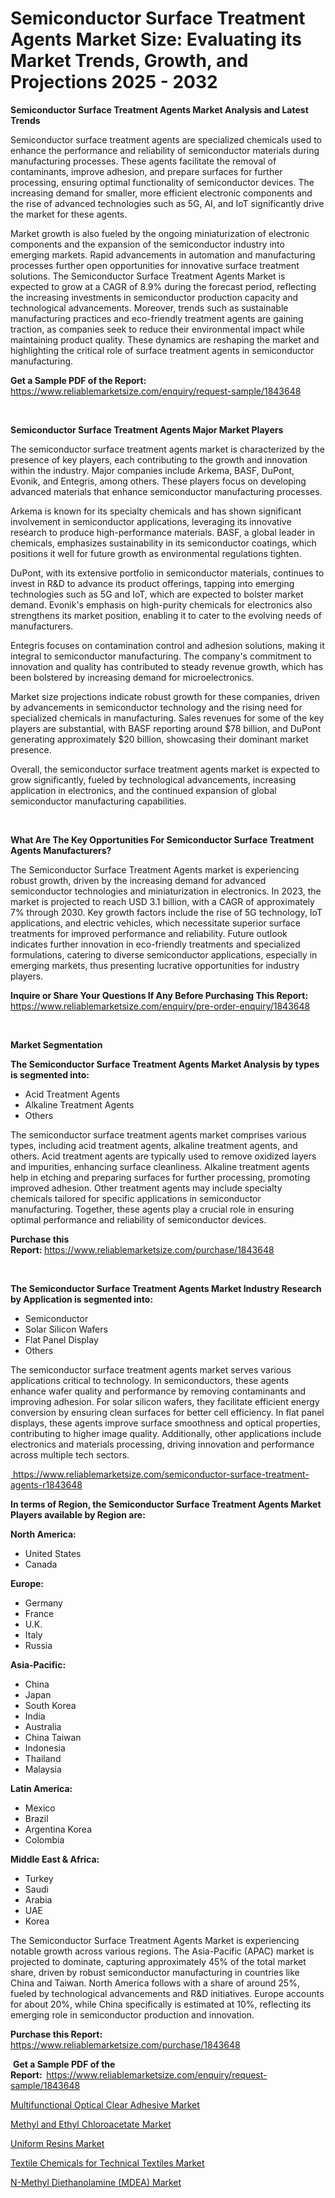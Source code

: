 <p><h1>Semiconductor Surface Treatment Agents Market Size: Evaluating its Market Trends, Growth, and Projections 2025 - 2032</h1></p><p><strong>Semiconductor Surface Treatment Agents Market Analysis and Latest Trends</strong></p>
<p><p>Semiconductor surface treatment agents are specialized chemicals used to enhance the performance and reliability of semiconductor materials during manufacturing processes. These agents facilitate the removal of contaminants, improve adhesion, and prepare surfaces for further processing, ensuring optimal functionality of semiconductor devices. The increasing demand for smaller, more efficient electronic components and the rise of advanced technologies such as 5G, AI, and IoT significantly drive the market for these agents. </p><p>Market growth is also fueled by the ongoing miniaturization of electronic components and the expansion of the semiconductor industry into emerging markets. Rapid advancements in automation and manufacturing processes further open opportunities for innovative surface treatment solutions. The Semiconductor Surface Treatment Agents Market is expected to grow at a CAGR of 8.9% during the forecast period, reflecting the increasing investments in semiconductor production capacity and technological advancements. Moreover, trends such as sustainable manufacturing practices and eco-friendly treatment agents are gaining traction, as companies seek to reduce their environmental impact while maintaining product quality. These dynamics are reshaping the market and highlighting the critical role of surface treatment agents in semiconductor manufacturing.</p></p>
<p><strong>Get a Sample PDF of the Report:&nbsp;</strong> <a href="https://www.reliablemarketsize.com/enquiry/request-sample/1843648?utm_campaign=1898&utm_medium=2&utm_source=Github&utm_content=ia&utm_term=03042025&utm_id=semiconductor-surface-treatment-agents">https://www.reliablemarketsize.com/enquiry/request-sample/1843648</a></p>
<p>&nbsp;</p>
<p><strong>Semiconductor Surface Treatment Agents Major Market Players</strong></p>
<p><p>The semiconductor surface treatment agents market is characterized by the presence of key players, each contributing to the growth and innovation within the industry. Major companies include Arkema, BASF, DuPont, Evonik, and Entegris, among others. These players focus on developing advanced materials that enhance semiconductor manufacturing processes. </p><p>Arkema is known for its specialty chemicals and has shown significant involvement in semiconductor applications, leveraging its innovative research to produce high-performance materials. BASF, a global leader in chemicals, emphasizes sustainability in its semiconductor coatings, which positions it well for future growth as environmental regulations tighten.</p><p>DuPont, with its extensive portfolio in semiconductor materials, continues to invest in R&D to advance its product offerings, tapping into emerging technologies such as 5G and IoT, which are expected to bolster market demand. Evonik's emphasis on high-purity chemicals for electronics also strengthens its market position, enabling it to cater to the evolving needs of manufacturers.</p><p>Entegris focuses on contamination control and adhesion solutions, making it integral to semiconductor manufacturing. The company's commitment to innovation and quality has contributed to steady revenue growth, which has been bolstered by increasing demand for microelectronics.</p><p>Market size projections indicate robust growth for these companies, driven by advancements in semiconductor technology and the rising need for specialized chemicals in manufacturing. Sales revenues for some of the key players are substantial, with BASF reporting around $78 billion, and DuPont generating approximately $20 billion, showcasing their dominant market presence.</p><p>Overall, the semiconductor surface treatment agents market is expected to grow significantly, fueled by technological advancements, increasing application in electronics, and the continued expansion of global semiconductor manufacturing capabilities.</p></p>
<p>&nbsp;</p>
<p><strong>What Are The Key Opportunities For Semiconductor Surface Treatment Agents Manufacturers?</strong></p>
<p><p>The Semiconductor Surface Treatment Agents market is experiencing robust growth, driven by the increasing demand for advanced semiconductor technologies and miniaturization in electronics. In 2023, the market is projected to reach USD 3.1 billion, with a CAGR of approximately 7% through 2030. Key growth factors include the rise of 5G technology, IoT applications, and electric vehicles, which necessitate superior surface treatments for improved performance and reliability. Future outlook indicates further innovation in eco-friendly treatments and specialized formulations, catering to diverse semiconductor applications, especially in emerging markets, thus presenting lucrative opportunities for industry players.</p></p>
<p><strong>Inquire or Share Your Questions If Any Before Purchasing This Report:</strong> <a href="https://www.reliablemarketsize.com/enquiry/pre-order-enquiry/1843648?utm_campaign=1898&utm_medium=2&utm_source=Github&utm_content=ia&utm_term=03042025&utm_id=semiconductor-surface-treatment-agents">https://www.reliablemarketsize.com/enquiry/pre-order-enquiry/1843648</a></p>
<p>&nbsp;</p>
<p><strong>Market Segmentation</strong></p>
<p><strong>The Semiconductor Surface Treatment Agents Market Analysis by types is segmented into:</strong></p>
<p><ul><li>Acid Treatment Agents</li><li>Alkaline Treatment Agents</li><li>Others</li></ul></p>
<p><p>The semiconductor surface treatment agents market comprises various types, including acid treatment agents, alkaline treatment agents, and others. Acid treatment agents are typically used to remove oxidized layers and impurities, enhancing surface cleanliness. Alkaline treatment agents help in etching and preparing surfaces for further processing, promoting improved adhesion. Other treatment agents may include specialty chemicals tailored for specific applications in semiconductor manufacturing. Together, these agents play a crucial role in ensuring optimal performance and reliability of semiconductor devices.</p></p>
<p><strong>Purchase this Report:&nbsp;</strong><a href="https://www.reliablemarketsize.com/purchase/1843648?utm_campaign=1898&utm_medium=2&utm_source=Github&utm_content=ia&utm_term=03042025&utm_id=semiconductor-surface-treatment-agents">https://www.reliablemarketsize.com/purchase/1843648</a></p>
<p>&nbsp;</p>
<p><strong>The Semiconductor Surface Treatment Agents Market Industry Research by Application is segmented into:</strong></p>
<p><ul><li>Semiconductor</li><li>Solar Silicon Wafers</li><li>Flat Panel Display</li><li>Others</li></ul></p>
<p><p>The semiconductor surface treatment agents market serves various applications critical to technology. In semiconductors, these agents enhance wafer quality and performance by removing contaminants and improving adhesion. For solar silicon wafers, they facilitate efficient energy conversion by ensuring clean surfaces for better cell efficiency. In flat panel displays, these agents improve surface smoothness and optical properties, contributing to higher image quality. Additionally, other applications include electronics and materials processing, driving innovation and performance across multiple tech sectors.</p></p>
<p><a href="https://www.reliablemarketsize.com/semiconductor-surface-treatment-agents-r1843648?utm_campaign=1898&utm_medium=2&utm_source=Github&utm_content=ia&utm_term=03042025&utm_id=semiconductor-surface-treatment-agents">&nbsp;https://www.reliablemarketsize.com/semiconductor-surface-treatment-agents-r1843648</a></p>
<p><strong>In terms of Region, the Semiconductor Surface Treatment Agents Market Players available by Region are:</strong></p>
<p>
    <p> <strong> North America: </strong>
        <ul>
            <li>United States</li>
            <li>Canada</li>
        </ul>
        </p> 
    <p> <strong> Europe: </strong>
        <ul>
            <li>Germany</li>
            <li>France</li>
            <li>U.K.</li>
            <li>Italy</li>
            <li>Russia</li>
        </ul>
        </p> 
    <p> <strong> Asia-Pacific: </strong>
        <ul>
            <li>China</li>
            <li>Japan</li>
            <li>South Korea</li>
            <li>India</li>
            <li>Australia</li>
            <li>China Taiwan</li>
            <li>Indonesia</li>
            <li>Thailand</li>
            <li>Malaysia</li>
        </ul>
        </p> 
    <p> <strong> Latin America: </strong>
        <ul>
            <li>Mexico</li>
            <li>Brazil</li>
            <li>Argentina Korea</li>
            <li>Colombia</li>
        </ul>
        </p> 
    <p> <strong> Middle East & Africa: </strong>
        <ul>
            <li>Turkey</li>
            <li>Saudi</li>
            <li>Arabia</li>
            <li>UAE</li>
            <li>Korea</li>
        </ul>
    </p>
    </p>
<p><p>The Semiconductor Surface Treatment Agents Market is experiencing notable growth across various regions. The Asia-Pacific (APAC) market is projected to dominate, capturing approximately 45% of the total market share, driven by robust semiconductor manufacturing in countries like China and Taiwan. North America follows with a share of around 25%, fueled by technological advancements and R&D initiatives. Europe accounts for about 20%, while China specifically is estimated at 10%, reflecting its emerging role in semiconductor production and innovation.</p></p>
<p><strong>Purchase this Report: </strong><a href="https://www.reliablemarketsize.com/purchase/1843648?utm_campaign=1898&utm_medium=2&utm_source=Github&utm_content=ia&utm_term=03042025&utm_id=semiconductor-surface-treatment-agents">https://www.reliablemarketsize.com/purchase/1843648</a></p>
<p>&nbsp;<strong>Get a Sample PDF of the Report:&nbsp;&nbsp;</strong><a href="https://www.reliablemarketsize.com/enquiry/request-sample/1843648?utm_campaign=1898&utm_medium=2&utm_source=Github&utm_content=ia&utm_term=03042025&utm_id=semiconductor-surface-treatment-agents">https://www.reliablemarketsize.com/enquiry/request-sample/1843648</a></p>
<p><strong></strong></p>
<p><p><a href="https://github.com/ziringebrur1/Market-Research-Report-List-1/blob/main/multifunctional-optical-clear-adhesive-market.md?utm_campaign=1898&utm_medium=2&utm_source=Github&utm_content=ia&utm_term=03042025&utm_id=semiconductor-surface-treatment-agents">Multifunctional Optical Clear Adhesive Market</a></p><p><a href="https://github.com/pelegeazlie5/Market-Research-Report-List-1/blob/main/methyl-and-ethyl-chloroacetate-market.md?utm_campaign=1898&utm_medium=2&utm_source=Github&utm_content=ia&utm_term=03042025&utm_id=semiconductor-surface-treatment-agents">Methyl and Ethyl Chloroacetate Market</a></p><p><a href="https://github.com/rafiishibu00/Market-Research-Report-List-1/blob/main/uniform-resins-market.md?utm_campaign=1898&utm_medium=2&utm_source=Github&utm_content=ia&utm_term=03042025&utm_id=semiconductor-surface-treatment-agents">Uniform Resins Market</a></p><p><a href="https://github.com/perbetpereir/Market-Research-Report-List-1/blob/main/textile-chemicals-for-technical-textiles-market.md?utm_campaign=1898&utm_medium=2&utm_source=Github&utm_content=ia&utm_term=03042025&utm_id=semiconductor-surface-treatment-agents">Textile Chemicals for Technical Textiles Market</a></p><p><a href="https://github.com/paulierasho/Market-Research-Report-List-1/blob/main/n-methyl-diethanolamine-mdea-market.md?utm_campaign=1898&utm_medium=2&utm_source=Github&utm_content=ia&utm_term=03042025&utm_id=semiconductor-surface-treatment-agents">N-Methyl Diethanolamine (MDEA) Market</a></p></p>